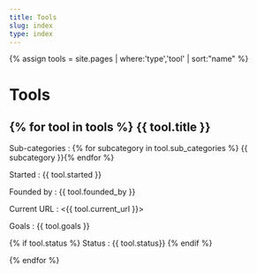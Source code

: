 ```yaml
---
title: Tools
slug: index
type: index
---
```

{% assign tools = site.pages | where:'type','tool' | sort:"name" %}

Tools
=========

{% for tool in tools %}
{{ tool.title }}
--------------------
Sub-categories
: {% for subcategory in tool.sub_categories %} {{ subcategory }}{% endfor %}

Started
: {{ tool.started }}

Founded by
: {{ tool.founded_by }}

Current URL
: <{{ tool.current_url }}>

Goals
: {{ tool.goals }}

{% if tool.status %}
Status
: {{ tool.status}}
{% endif %}

{% endfor %}